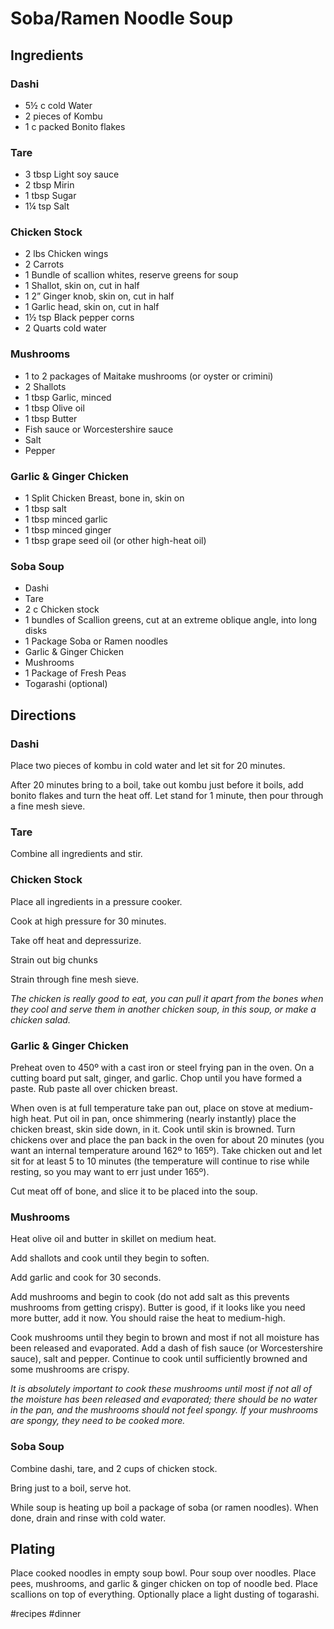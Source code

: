 # Soba/Ramen Noodle Soup
## Ingredients
### Dashi
* 5½ c cold Water
* 2 pieces of Kombu
* 1 c packed Bonito flakes

### Tare
* 3 tbsp Light soy sauce
* 2 tbsp Mirin
* 1 tbsp Sugar
* 1¼ tsp Salt

### Chicken Stock
* 2 lbs Chicken wings
* 2 Carrots
* 1 Bundle of scallion whites, reserve greens for soup 
* 1 Shallot, skin on, cut in half
* 1 2” Ginger knob, skin on, cut in half
* 1 Garlic head, skin on, cut in half
* 1½ tsp Black pepper corns
* 2 Quarts cold water

### Mushrooms
* 1 to 2 packages of Maitake mushrooms (or oyster or crimini)
* 2 Shallots
* 1 tbsp Garlic, minced
* 1 tbsp Olive oil
* 1 tbsp Butter
* Fish sauce or Worcestershire sauce
* Salt
* Pepper

### Garlic & Ginger Chicken
* 1 Split Chicken Breast, bone in, skin on
* 1 tbsp salt
* 1 tbsp minced garlic
* 1 tbsp minced ginger
* 1 tbsp grape seed oil (or other high-heat oil)

### Soba Soup
* Dashi
* Tare
* 2 c Chicken stock
* 1 bundles of Scallion greens, cut at an extreme oblique angle, into long disks
* 1 Package Soba or Ramen noodles
* Garlic & Ginger Chicken
* Mushrooms
* 1 Package of Fresh Peas
* Togarashi (optional)

## Directions
### Dashi
Place two pieces of kombu in cold water and let sit for 20 minutes.

After 20 minutes bring to a boil, take out kombu just before it boils, add bonito flakes and turn the heat off. Let stand for 1 minute, then pour through a fine mesh sieve.

### Tare
Combine all ingredients and stir.

### Chicken Stock
Place all ingredients in a pressure cooker.

Cook at high pressure for 30 minutes.

Take off heat and depressurize.

Strain out big chunks

Strain through fine mesh sieve.

_The chicken is really good to eat, you can pull it apart from the bones when they cool and serve them in another chicken soup, in this soup, or make a chicken salad._

### Garlic & Ginger Chicken
Preheat oven to 450º with a cast iron or steel frying pan in the oven.
On a cutting board put salt, ginger, and garlic. Chop until you have formed a paste. Rub paste all over chicken breast.

When oven is at full temperature take pan out, place on stove at medium-high heat. Put oil in pan, once shimmering (nearly instantly) place the chicken breast, skin side down, in it. Cook until skin is browned. Turn chickens over and place the pan back in the oven for about 20 minutes (you want an internal temperature around 162º to 165º). Take chicken out and let sit for at least 5 to 10 minutes (the temperature will continue to rise while resting, so you may want to err just under 165º).

Cut meat off of bone, and slice it to be placed into the soup.

### Mushrooms
Heat olive oil and butter in skillet on medium heat.

Add shallots and cook until they begin to soften.

Add garlic and cook for 30 seconds.

Add mushrooms and begin to cook (do not add salt as this prevents mushrooms from getting crispy). Butter is good, if it looks like you need more butter, add it now. You should raise the heat to medium-high.

Cook mushrooms until they begin to brown and most if not all moisture has been released and evaporated. Add a dash of fish sauce (or Worcestershire sauce), salt and pepper. Continue to cook until sufficiently browned and some mushrooms are crispy.

_It is absolutely important to cook these mushrooms until most if not all of the moisture has been released and evaporated; there should be no water in the pan, and the mushrooms should not feel spongy. If your mushrooms are spongy, they need to be cooked more._

### Soba Soup
Combine dashi, tare, and 2 cups of chicken stock.

Bring just to a boil, serve hot.

While soup is heating up boil a package of soba (or ramen noodles). When done, drain and rinse with cold water.

## Plating
Place cooked noodles in empty soup bowl. Pour soup over noodles. Place pees, mushrooms, and garlic & ginger chicken on top of noodle bed. Place scallions on top of everything. Optionally place a light dusting of togarashi.

#recipes #dinner